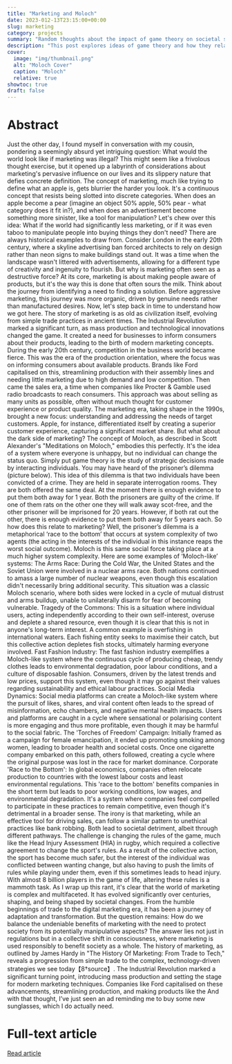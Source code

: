 ```yaml
---
title: "Marketing and Moloch"
date: 2023-012-13T23:15:00+00:00
slug: marketing
category: projects
summary: "Random thoughts about the impact of game theory on societal systems like marketing"
description: "This post explores ideas of game theory and how they relate to marketing."
cover:
  image: "img/thumbnail.png"
  alt: "Moloch Cover"
  caption: "Moloch"
  relative: true
showtoc: true
draft: false
---
```



# Abstract
Just the other day, I found myself in conversation with my cousin, pondering a seemingly absurd yet intriguing question: What would the world look like if marketing was illegal? This might seem like a frivolous thought exercise, but it opened up a labyrinth of considerations about marketing's pervasive influence on our lives and its slippery nature that defies concrete definition.
The concept of marketing, much like trying to define what an apple is, gets blurrier the harder you look. It's a continuous concept that resists being slotted into discrete categories. When does an apple become a pear (imagine an object 50% apple, 50% pear - what category does it fit in?), and when does an advertisement become something more sinister, like a tool for manipulation?
Let's chew over this idea: What if the world had significantly less marketing, or if it was even taboo to manipulate people into buying things they don't need? There are always historical examples to draw from. Consider London in the early 20th century, where a skyline advertising ban forced architects to rely on design rather than neon signs to make buildings stand out. It was a time when the landscape wasn't littered with advertisements, allowing for a different type of creativity and ingenuity to flourish.
But why is marketing often seen as a destructive force? At its core, marketing is about making people aware of products, but it's the way this is done that often sours the milk. Think about the journey from identifying a need to finding a solution. Before aggressive marketing, this journey was more organic, driven by genuine needs rather than manufactured desires.
Now, let's step back in time to understand how we got here. The story of marketing is as old as civilization itself, evolving from simple trade practices in ancient times. The Industrial Revolution marked a significant turn, as mass production and technological innovations changed the game. It created a need for businesses to inform consumers about their products, leading to the birth of modern marketing concepts.
During the early 20th century, competition in the business world became fierce. This was the era of the production orientation, where the focus was on informing consumers about available products. Brands like Ford capitalised on this, streamlining production with their assembly lines and needing little marketing due to high demand and low competition.
Then came the sales era, a time when companies like Procter & Gamble used radio broadcasts to reach consumers. This approach was about selling as many units as possible, often without much thought for customer experience or product quality.
The marketing era, taking shape in the 1990s, brought a new focus: understanding and addressing the needs of target customers. Apple, for instance, differentiated itself by creating a superior customer experience, capturing a significant market share.
But what about the dark side of marketing? The concept of Moloch, as described in Scott Alexander's "Meditations on Moloch," embodies this perfectly. It's the idea of a system where everyone is unhappy, but no individual can change the status quo.
Simply put game theory is the study of strategic decisions made by interacting individuals. You may have heard of the prisoner’s dilemma (picture below). This idea of this dilemma is that two individuals have been convicted of a crime. They are held in separate interrogation rooms. They are both offered the same deal. At the moment there is enough evidence to put them both away for 1 year. Both the prisoners are guilty of the crime. If one of them rats on the other one they will walk away scot-free, and the other prisoner will be imprisoned for 20 years. However, if both rat out the other, there is enough evidence to put them both away for 5 years each.
So how does this relate to marketing?
Well, the prisoner’s dilemma is a metaphorical ‘race to the bottom’ that occurs at system complexity of two agents (the acting in the interests of the individual in this instance reaps the worst social outcome). Moloch is this same social force taking place at a much higher system complexity. Here are some examples of ‘Moloch-like’ systems:
The Arms Race: During the Cold War, the United States and the Soviet Union were involved in a nuclear arms race. Both nations continued to amass a large number of nuclear weapons, even though this escalation didn't necessarily bring additional security. This situation was a classic Moloch scenario, where both sides were locked in a cycle of mutual distrust and arms buildup, unable to unilaterally disarm for fear of becoming vulnerable.
Tragedy of the Commons: This is a situation where individual users, acting independently according to their own self-interest, overuse and deplete a shared resource, even though it is clear that this is not in anyone's long-term interest. A common example is overfishing in international waters. Each fishing entity seeks to maximise their catch, but this collective action depletes fish stocks, ultimately harming everyone involved.
Fast Fashion Industry: The fast fashion industry exemplifies a Moloch-like system where the continuous cycle of producing cheap, trendy clothes leads to environmental degradation, poor labour conditions, and a culture of disposable fashion. Consumers, driven by the latest trends and low prices, support this system, even though it may go against their values regarding sustainability and ethical labour practices.
Social Media Dynamics: Social media platforms can create a Moloch-like system where the pursuit of likes, shares, and viral content often leads to the spread of misinformation, echo chambers, and negative mental health impacts. Users and platforms are caught in a cycle where sensational or polarising content is more engaging and thus more profitable, even though it may be harmful to the social fabric.
The 'Torches of Freedom' Campaign: Initially framed as a campaign for female emancipation, it ended up promoting smoking among women, leading to broader health and societal costs. Once one cigarette company embarked on this path, others followed, creating a cycle where the original purpose was lost in the race for market dominance.
Corporate 'Race to the Bottom': In global economics, companies often relocate production to countries with the lowest labour costs and least environmental regulations. This 'race to the bottom' benefits companies in the short term but leads to poor working conditions, low wages, and environmental degradation. It's a system where companies feel compelled to participate in these practices to remain competitive, even though it's detrimental in a broader sense.
The irony is that marketing, while an effective tool for driving sales, can follow a similar pattern to unethical practices like bank robbing. Both lead to societal detriment, albeit through different pathways. The challenge is changing the rules of the game, much like the Head Injury Assessment (HIA) in rugby, which required a collective agreement to change the sport's rules. As a result of the collective action, the sport has become much safer, but the interest of the individual was conflicted between wanting change, but also having to push the limits of rules while playing under them, even if this sometimes leads to head injury.
With almost 8 billion players in the game of life, altering these rules is a mammoth task.
As I wrap up this rant, it's clear that the world of marketing is complex and multifaceted. It has evolved significantly over centuries, shaping, and being shaped by societal changes. From the humble beginnings of trade to the digital marketing era, it has been a journey of adaptation and transformation. But the question remains: How do we balance the undeniable benefits of marketing with the need to protect society from its potentially manipulative aspects? The answer lies not just in regulations but in a collective shift in consciousness, where marketing is used responsibly to benefit society as a whole.
The history of marketing, as outlined by James Hardy in "The History Of Marketing: From Trade to Tech," reveals a progression from simple trade to the complex, technology-driven strategies we see today【8†source】. The Industrial Revolution marked a significant turning point, introducing mass production and setting the stage for modern marketing techniques. Companies like Ford capitalised on these advancements, streamlining production, and making products like the
And with that thought, I’ve just seen an ad reminding me to buy some new sunglasses, which I do actually need.


# Full-text article
[Read article](https://link/articles/2322/)
